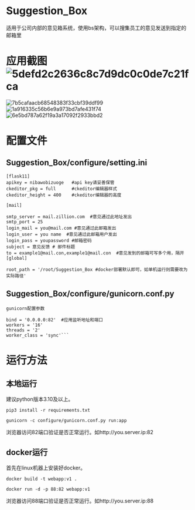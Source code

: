 # Suggestion_Box
适用于公司内部的意见箱系统，使用bs架构，可以搜集员工的意见发送到指定的邮箱里
# 应用截图![5defd2c2636c8c7d9dc0c0de7c21fca](https://user-images.githubusercontent.com/38106160/233533556-10cac6e1-6332-47d4-a244-c3d2909adcec.png)
![7b5cafaacb68548383f33cbf39ddf99](https://user-images.githubusercontent.com/38106160/233533716-46d0e872-9b37-4800-902d-533d338e8ea7.png)
![1a916335c56b6e9a973bd7afe431f74](https://user-images.githubusercontent.com/38106160/233533720-4313803f-a738-45d4-b447-aaca0895cb0a.png)
![6e5bd787a62f19a3a17092f2933bbd2](https://user-images.githubusercontent.com/38106160/233533725-fb8def23-0c77-43a9-a115-3f473de3db36.png)


# 配置文件
## Suggestion_Box/configure/setting.ini

```
[flask11]
apikey = nibawobizuoge   #api key请妥善保管
ckeditor_pkg = full      #ckeditor编辑器样式
ckeditor_height = 400    #ckeditor编辑器的高度

[mail]

smtp_server = mail.zillion.com  #意见通过此地址发出
smtp_port = 25
login_mail = you@mail.com #意见通过此邮箱发出
login_user = you name  #意见通过此邮箱用户发出
login_pass = youpassword #邮箱密码
subject = 意见反馈 # 邮件标题
to = example1@mail.con,example1@mail.con  #意见发到的邮箱可写多个用，隔开
[global]

root_path = '/root/Suggestion_Box #docker部署默认即可，如单机运行则需要改为实际路径'
```

## Suggestion_Box/configure/gunicorn.conf.py
```
gunicorn配置参数

bind = '0.0.0.0:82'  #应用监听地址和端口
workers = '16'
threads = '2'
worker_class = 'sync'```
```

# 运行方法
## 本地运行
建议python版本3.10及以上。
```
pip3 install -r requirements.txt
```
```
gunicorn -c configure/gunicorn.conf.py run:app
```
浏览器访问82端口验证是否正常运行。如http://you.server.ip:82
## docker运行
首先在linux机器上安装好docker。
```
docker build -t webapp:v1 .
```
```
docker run -d -p 88:82 webapp:v1
```
浏览器访问88端口验证是否正常运行。如http://you.server.ip:88
